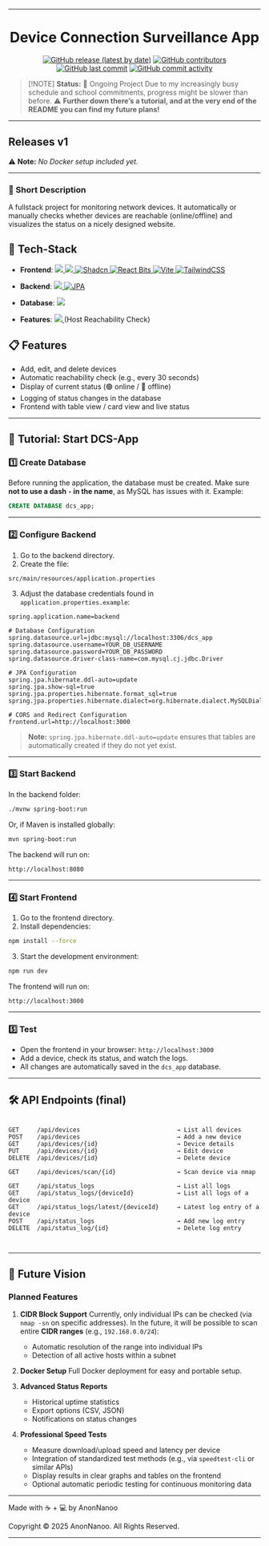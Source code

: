 
---

<div align="center">

# Device Connection Surveillance App

[![GitHub release (latest by date)](https://img.shields.io/github/v/release/AnonNanoo/DCS-App?display_name=tag\&label=Latest%20Release\&color=brightgreen)](https://github.com/AnonNanoo/DCS-App/releases)
[![GitHub contributors](https://img.shields.io/github/contributors/AnonNanoo/DCS-App?label=Contributors\&color=gold)](https://github.com/AnonNanoo/DCS-App/graphs/contributors)
[![GitHub last commit](https://img.shields.io/github/last-commit/AnonNanoo/DCS-App?label=Last%20Commit\&color=teal)](https://github.com/AnonNanoo/DCS-App/commits/main)
[![GitHub commit activity](https://img.shields.io/github/commit-activity/m/AnonNanoo/DCS-App?label=Monthly%20Commits\&color=blue)](https://github.com/AnonNanoo/DCS-App/pulse)

</div>

> \[!NOTE]
> **Status:** 🚧 Ongoing Project
> Due to my increasingly busy schedule and school commitments, progress might be slower than before.
> ⚠️ **Further down there’s a tutorial, and at the very end of the README you can find my future plans!**

---

## Releases v1

⚠️ **Note:** *No Docker setup included yet.*

---

### 📝 Short Description

A fullstack project for monitoring network devices. It automatically or manually checks whether devices are reachable (online/offline) and visualizes the status on a nicely designed website.

## 🔧 Tech-Stack

* **Frontend**: <a href="https://www.typescriptlang.org/"> <img src="https://img.shields.io/badge/TypeScript-blue?style=for-the-badge&logo=typescript&logoColor=white"/> </a> <a href="https://react.dev/"> <img src="https://img.shields.io/badge/React-61DAFB?style=for-the-badge&logo=react&logoColor=blue"/> </a> <a href="https://shadcn.com/" target="_blank"> <img src="https://img.shields.io/badge/Shadcn-000000?style=for-the-badge&logo=shadcn&logoColor=white" alt="Shadcn"/> </a> <a href="https://reactbits.dev/" target="_blank"> <img src="https://img.shields.io/badge/React%20Bits-000000?style=for-the-badge&logo=https://reactbits.dev/assets/react-bits-logo-BEVRCkxh.svg&logoColor=white" alt="React Bits"/> </a> <a href="https://vitejs.dev/" target="_blank"> <img src="https://img.shields.io/badge/Vite-646CFF?style=for-the-badge&logo=vite&logoColor=white" alt="Vite"/> </a> <a href="https://tailwindcss.com/" target="_blank"> <img src="https://img.shields.io/badge/TailwindCSS-38B2AC?style=for-the-badge&logo=tailwind-css&logoColor=white" alt="TailwindCSS"/> </a>

* **Backend**: <a href="https://spring.io/projects/spring-boot"> <img src="https://img.shields.io/badge/Spring%20Boot-6DB33F?style=for-the-badge&logo=springboot&logoColor=white"/> </a> <a href="https://jakarta.ee/specifications/persistence/" target="_blank"> <img src="https://img.shields.io/badge/JPA-6DB33F?style=for-the-badge&logo=java&logoColor=white" alt="JPA"/> </a>

* **Database**: <a href="https://www.mysql.com/"> <img src="https://img.shields.io/badge/MySQL-005C84?style=for-the-badge&logo=mysql&logoColor=white"/> </a>

* **Features**: <a href="https://nmap.org/"> <img src="https://img.shields.io/badge/Nmap-9BE000?style=for-the-badge&logo=nmap&logoColor=black"/> </a> (Host Reachability Check)

## 📋 Features

* Add, edit, and delete devices
* Automatic reachability check (e.g., every 30 seconds)
* Display of current status (🟢 online / 🔴 offline)
* Logging of status changes in the database
* Frontend with table view / card view and live status

---

## 🚀 Tutorial: Start DCS-App

### 1️⃣ Create Database

Before running the application, the database must be created.
Make sure **not to use a dash `-` in the name**, as MySQL has issues with it.
Example:

```sql
CREATE DATABASE dcs_app;
```

---

### 2️⃣ Configure Backend

1. Go to the backend directory.
2. Create the file:

```
src/main/resources/application.properties
```

3. Adjust the database credentials found in `application.properties.example`:

```properties
spring.application.name=backend

# Database Configuration
spring.datasource.url=jdbc:mysql://localhost:3306/dcs_app
spring.datasource.username=YOUR_DB_USERNAME
spring.datasource.password=YOUR_DB_PASSWORD
spring.datasource.driver-class-name=com.mysql.cj.jdbc.Driver

# JPA Configuration
spring.jpa.hibernate.ddl-auto=update
spring.jpa.show-sql=true
spring.jpa.properties.hibernate.format_sql=true
spring.jpa.properties.hibernate.dialect=org.hibernate.dialect.MySQLDialect

# CORS and Redirect Configuration
frontend.url=http://localhost:3000
```

> **Note:** `spring.jpa.hibernate.ddl-auto=update` ensures that tables are automatically created if they do not yet exist.

---

### 3️⃣ Start Backend

In the backend folder:

```bash
./mvnw spring-boot:run
```

Or, if Maven is installed globally:

```bash
mvn spring-boot:run
```

The backend will run on:

```
http://localhost:8080
```

---

### 4️⃣ Start Frontend

1. Go to the frontend directory.
2. Install dependencies:

```bash
npm install --force
```

3. Start the development environment:

```bash
npm run dev
```

The frontend will run on:

```
http://localhost:3000
```

---

### 5️⃣ Test

* Open the frontend in your browser: `http://localhost:3000`
* Add a device, check its status, and watch the logs.
* All changes are automatically saved in the `dcs_app` database.

---

## 🛠️ API Endpoints (final)

```

GET     /api/devices                           → List all devices  
POST    /api/devices                           → Add a new device  
GET     /api/devices/{id}                      → Device details  
PUT     /api/devices/{id}                      → Edit device  
DELETE  /api/devices/{id}                      → Delete device

GET     /api/devices/scan/{id}                 → Scan device via nmap

GET     /api/status_logs                       → List all logs
GET     /api/status_logs/{deviceId}            → List all logs of a device
GET     /api/status_logs/latest/{deviceId}     → Latest log entry of a device         
POST    /api/status_logs                       → Add new log entry  
DELETE  /api/status_log/{id}                   → Delete log entry

            
```

---

## 🔮 Future Vision

### Planned Features

1. **CIDR Block Support**
   Currently, only individual IPs can be checked (via `nmap -sn` on specific addresses).
   In the future, it will be possible to scan entire **CIDR ranges** (e.g., `192.168.0.0/24`):

   * Automatic resolution of the range into individual IPs
   * Detection of all active hosts within a subnet

2. **Docker Setup**
   Full Docker deployment for easy and portable setup.

3. **Advanced Status Reports**

   * Historical uptime statistics
   * Export options (CSV, JSON)
   * Notifications on status changes

4. **Professional Speed Tests**

   * Measure download/upload speed and latency per device
   * Integration of standardized test methods (e.g., via `speedtest-cli` or similar APIs)
   * Display results in clear graphs and tables on the frontend
   * Optional automatic periodic testing for continuous monitoring data

---

Made with ☕ + 💻 by AnonNanoo

Copyright © 2025 AnonNanoo. All Rights Reserved.

---
